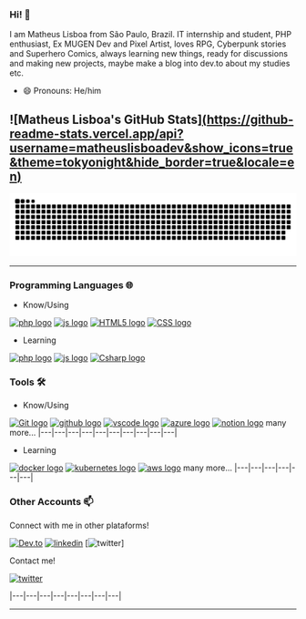 ### Hi! 💜

I am Matheus Lisboa from São Paulo, Brazil. IT internship and student, PHP enthusiast, Ex MUGEN Dev and Pixel Artist, loves RPG, Cyberpunk stories and Superhero Comics, always learning new things, ready for discussions and making new projects, maybe make a blog into dev.to about my studies etc.

- 😄 Pronouns: He/him


![Matheus Lisboa's GitHub Stats][(https://github-readme-stats.vercel.app/api?username=matheuslisboadev&show_icons=true&theme=tokyonight&hide_border=true&locale=en)](https://github.com/matheuslisboadev)
----

<p align="center">
  <img  src="https://raw.githubusercontent.com/Elanza-48/Elanza-48/main/resources/img/github-contribution-grid-snake.svg"
    alt="github stats" />
</p>

------

### Programming Languages 🌐

- Know/Using

[<img src="https://img.shields.io/badge/php-7a86b8.svg?style=for-the-badge&logo=php&logoColor=white" alt="php logo">](https://www.php.net/)   [<img src="https://img.shields.io/badge/Javascript-F7DF1E.svg?style=for-the-badge&logo=javascript&logoColor=black" alt="js logo" >](https://developer.mozilla.org/pt-BR/docs/Web/JavaScript)  [<img src="https://img.shields.io/badge/html-E34F26.svg?style=for-the-badge&logo=html5&logoColor=white" alt= "HTML5 logo">](https://www.w3.org/html/)   [<img src="https://img.shields.io/badge/css-1572B6.svg?style=for-the-badge&logo=css3&logoColor=white" alt="CSS logo">](https://www.w3schools.com/css/) 


- Learning

[<img src="https://img.shields.io/badge/php-7a86b8.svg?style=for-the-badge&logo=php&logoColor=white" alt="php logo">](https://www.php.net/)   [<img src="https://img.shields.io/badge/Javascript-F7DF1E.svg?style=for-the-badge&logo=javascript&logoColor=black" alt="js logo" >](https://developer.mozilla.org/pt-BR/docs/Web/JavaScript) [<img src="https://img.shields.io/badge/Csharp-blueviolet.svg?style=for-the-badge&logo=csharp&logoColor=white" alt="Csharp logo">](https://learn.microsoft.com/pt-br/dotnet/csharp/tour-of-csharp/) 





### Tools 🛠️

- Know/Using

[<img src="https://img.shields.io/badge/git-F05032.svg?style=for-the-badge&logo=git&logoColor=white" alt="Git logo" >](https://git-scm.com/)  [<img src="https://img.shields.io/badge/github-181717.svg?style=for-the-badge&logo=github&logoColor=white" alt="github logo" width="24">]([https://git-scm.com/](https://github.com/matheuslisboadev))  [<img src="https://img.shields.io/badge/vscode-007ACC.svg?style=for-the-badge&logo=visualstudiocode&logoColor=white" alt="vscode logo" >](https://code.visualstudio.com/) [<img src="https://img.shields.io/badge/azure-blue.svg?style=for-the-badge&logo=microsoftazure&logoColor=white" alt="azure logo" >](https://azure.microsoft.com/en-us/products/virtual-desktop/)  [<img src="https://img.shields.io/badge/notion-black.svg?style=for-the-badge&logo=notion&logoColor=white" alt="notion logo" >](https://www.notion.so/)  many more...
|---|---|---|---|---|---|---|---|---|---|


- Learning

[<img src="https://img.shields.io/badge/docker-2496ED.svg?style=for-the-badge&logo=docker&logoColor=white" alt="docker logo" >](https://www.docker.com/) [<img src="https://img.shields.io/badge/kubernetes-blue.svg?style=for-the-badge&logo=kubernetes&logoColor=white" alt="kubernetes logo" >](https://kubernetes.io/) [<img src="https://img.shields.io/badge/aws-orange.svg?style=for-the-badge&logo=amazonaws" alt="aws logo" >](https://aws.amazon.com/) many more...
|---|---|---|---|---|---|

### Other Accounts 📫

Connect with me in other plataforms!

[<img src="https://img.shields.io/badge/DEV.to-0A0A0A.svg?style=for-the-badge&logo=devdotto&logoColor=white" alt="Dev.to">]("https://dev.to/matheuslisboadev")
[<img src="https://img.shields.io/badge/Linked%20In-0A66C2.svg?style=for-the-badge&logo=linkedin&logoColor=white" alt="linkedin">]("https://linkedin.com/in/matheuslisboadev")
[<img src="https://img.shields.io/badge/Twitter-733e98.svg??style=social&logo=twitter" alt="twitter">]

Contact me!

[<img src="https://img.shields.io/badge/gmail-red.svg?style=for-the-badge&logo=gmail&logoColor=white" alt="twitter">]("mailto:matheuslisboadev@gmail.com?subject=Feedback%20From%20Github&body=Hello,")




|---|---|---|---|---|---|---|---|

---

